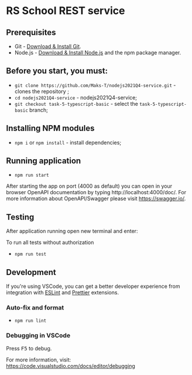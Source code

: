 # RS School REST service

## Prerequisites

- Git - [Download & Install Git](https://git-scm.com/downloads).
- Node.js - [Download & Install Node.js](https://nodejs.org/en/download/) and the npm package manager.

## Before you start, you must:

- `git clone https://github.com/Maks-T/nodejs2021Q4-service.git` - clones the repository ;
- `cd nodejs2021Q4-service` - nodejs2021Q4-service;
- `git checkout task-5-typescript-basic` - select the `task-5-typescript-basic` branch;

## Installing NPM modules

- `npm i` or `npm install` - install dependencies;

## Running application

- `npm run start`

After starting the app on port (4000 as default) you can open
in your browser OpenAPI documentation by typing http://localhost:4000/doc/.
For more information about OpenAPI/Swagger please visit https://swagger.io/.

## Testing

After application running open new terminal and enter:

To run all tests without authorization

- `npm run test`

## Development

If you're using VSCode, you can get a better developer experience from integration with [ESLint](https://marketplace.visualstudio.com/items?itemName=dbaeumer.vscode-eslint) and [Prettier](https://marketplace.visualstudio.com/items?itemName=esbenp.prettier-vscode) extensions.

### Auto-fix and format

- `npm run lint`

### Debugging in VSCode

Press <kbd>F5</kbd> to debug.

For more information, visit: https://code.visualstudio.com/docs/editor/debugging
